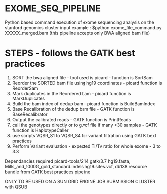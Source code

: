 # EXOME_SEQ_PIPELINE
Python based command execution of exome sequencing analysis on the stanford genomics cluster
input example :
$python exome_file_command.py XXXXX_merged.bam (this pipeline accepts only BWA aligned bam file)

# STEPS - follows the GATK best practices
1. SORT the bwa aligned file - tool used is picard - function is SortSam
2. Reorder the SORTED bam file using hg19 coordinates - picard function is ReorderSam
3. Mark duplicates in the Reordered bam - picard function is MarkDuplicates
4. Build the bam index of dedup bam - picard function is BuildBamIndex
5. Base Recalibration of the dedup bam file - GATK function is BaseRecalibrator
6. Output the calibrated reads - GATK function is PrintReads
7. call the genotypes directly or to g.vcf file if many >30 samples - GATK function is HaplotypeCaller
8. use scripts VQSR_S1 to VQSR_S4 for variant filtration using GATK bext practices
9. Perform Variant evaluation - expected Ti/Tv ratio for whole exome - 3 to 3.3

Dependancies required
picard-tools/2.14
gatk/3.7
hg19.fasta, Mills_and_1000G_gold_standard.indels.hg19.sites.vcf, db138 resource bundle from GATK best practices pipeline

ONLY TO BE USED ON A SUN GRID ENGINE JOB SUBMISSION CLUSTER with QSUB


